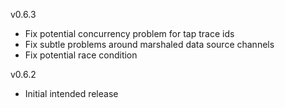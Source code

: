 v0.6.3
- Fix potential concurrency problem for tap trace ids
- Fix subtle problems around marshaled data source channels
- Fix potential race condition

v0.6.2
- Initial intended release
